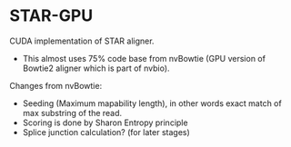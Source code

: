 STAR-GPU
========

CUDA implementation of STAR aligner.

* This almost uses 75% code base from nvBowtie (GPU version of Bowtie2 aligner which is part of nvbio).

Changes from nvBowtie:

* Seeding (Maximum mapability length), in other words exact match of max substring of the read.
* Scoring is done by Sharon Entropy principle
* Splice junction calculation? (for later stages)
